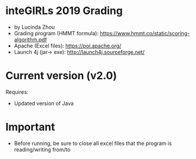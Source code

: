 # inteGIRLs 2019 Grading
- by Lucinda Zhou
- Grading program (HMMT formula): https://www.hmmt.co/static/scoring-algorithm.pdf
- Apache (Excel files): https://poi.apache.org/
- Launch 4j (jar-> exe): http://launch4j.sourceforge.net/

# Current version (v2.0)
Requires:
- Updated version of Java

# Important
- Before running, be sure to close all excel files that the program is reading/writing from/to
